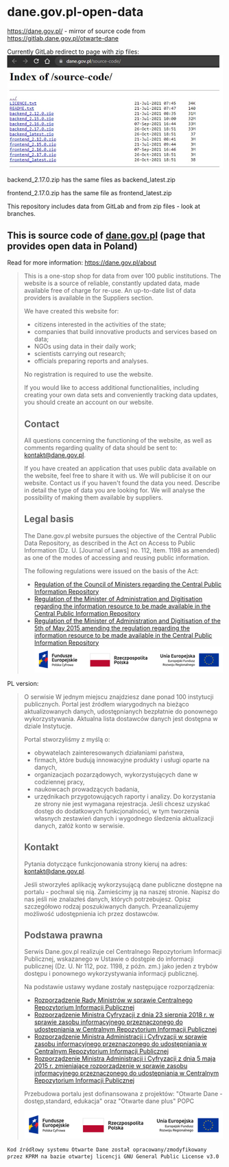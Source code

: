 # dane.gov.pl-open-data
https://dane.gov.pl/ -  mirror of source code from https://gitlab.dane.gov.pl/otwarte-dane

Currently GitLab redirect to page with zip files:
!["Otwarte Dane - dostęp,standard, edukacja" oraz "Otwarte dane plus" POPC](source-code-zip-files.JPG)

backend_2.17.0.zip has the same files as backend_latest.zip

frontend_2.17.0.zip has the same file as frontend_latest.zip

This repository includes data from GitLab and from zip files - look at branches.

## This is source code of [dane.gov.pl](https://dane.gov.pl/) (page that provides open data in Poland)
Read for more information: https://dane.gov.pl/about
>
> This is a one-stop shop for data from over 100 public institutions. The website is a source of reliable, constantly updated data, made available free of charge for re-use. An up-to-date list of data providers is available in the Suppliers section.
>
> We have created this website for:
>
> * citizens interested in the activities of the state;
> * companies that build innovative products and services based on data;
> * NGOs using data in their daily work;
> * scientists carrying out research;
> * officials preparing reports and analyses.
>
> No registration is required to use the website.
>
> If you would like to access additional functionalities, including creating your own data sets and conveniently tracking data updates, you should create an account on our website.
> 
> ## Contact
> All questions concerning the functioning of the website, as well as comments regarding quality of data should be sent to: kontakt@dane.gov.pl.
>
> If you have created an application that uses public data available on the website, feel free to share it with us. We will publicise it on our website. Contact us if you haven't found the data you need. Describe in detail the type of data you are looking for. We will analyse the possibility of making them available by suppliers.
> 
> ## Legal basis
> 
> The Dane.gov.pl website pursues the objective of the Central Public Data Repository, as described in the Act on Access to Public Information (Dz. U. [Journal of Laws] no. 112, item. 1198 as amended) as one of the modes of accessing and reusing public information.
> 
> The following regulations were issued on the basis of the Act:
> * [Regulation of the Council of Ministers regarding the Central Public Information Repository](http://www.dziennikustaw.gov.pl/DU/2014/361/1)
> * [Regulation of the Minister of Administration and Digitisation regarding the information resource to be made available in the Central Public Information Repository](http://www.dziennikustaw.gov.pl/DU/2014/491/1)
> * [Regulation of the Minister of Administration and Digitisation of the 5th of May 2015 amending the regulation regarding the information resource to be made available in the Central Public Information Repository](http://dziennikustaw.gov.pl/DU/2015/803/1)
> !["Reconstruction of the portal is co-financed from projects: "Open Data - access, standard, education" and "Open Data Plus" POPC (Operational Programme Digital Poland)](fe_popc_poziom_pl-1_rgb_W2tiJsJ.png)

PL version:

> O serwisie
W jednym miejscu znajdziesz dane ponad 100 instytucji publicznych. Portal jest źródłem wiarygodnych na bieżąco aktualizowanych danych, udostępnianych bezpłatnie do ponownego wykorzystywania. Aktualna lista dostawców danych jest dostępna w dziale Instytucje.
>
> Portal stworzyliśmy z myślą o:
>
> * obywatelach zainteresowanych działaniami państwa,
> * firmach, które budują innowacyjne produkty i usługi oparte na danych,
> * organizacjach pozarządowych, wykorzystujących dane w codziennej pracy,
> * naukowcach prowadzących badania,
> * urzędnikach przygotowujących raporty i analizy.
> Do korzystania ze strony nie jest wymagana rejestracja. Jeśli chcesz uzyskać dostęp do dodatkowych funkcjonalności, w tym tworzenia własnych zestawień danych i wygodnego śledzenia aktualizacji danych, załóż konto w serwisie.
> 
> ## Kontakt
> 
> Pytania dotyczące funkcjonowania strony kieruj na adres: kontakt@dane.gov.pl.
> 
> Jeśli stworzyłeś aplikację wykorzysującą dane publiczne dostępne na portalu - pochwal się nią. Zamieścimy ją na naszej stronie. Napisz do nas jeśli nie znalazłeś danych, których potrzebujesz. Opisz szczegółowo rodzaj poszukiwanych danych. Przeanalizujemy możliwość udostępnienia ich przez dostawców.
>
> ## Podstawa prawna
> Serwis Dane.gov.pl realizuje cel Centralnego Repozytorium Informacji Publicznej, wskazanego w Ustawie o dostępie do informacji publicznej (Dz. U. Nr 112, poz. 1198, z późn. zm.) jako jeden z trybów dostępu i ponownego wykorzystywania informacji publicznej.
> 
> Na podstawie ustawy wydane zostały następujące rozporządzenia:
> 
> * [Rozporządzenie Rady Ministrów w sprawie Centralnego Repozytorium Informacji Publicznej](http://www.dziennikustaw.gov.pl/DU/2014/361)
> * [Rozporządzenie Ministra Cyfryzacji z dnia 23 sierpnia 2018 r. w sprawie zasobu informacyjnego przeznaczonego do udostępniania w Centralnym Repozytorium Informacji Publicznej](http://dziennikustaw.gov.pl/DU/2018/1790)
> * [Rozporządzenie Ministra Administracji i Cyfryzacji w sprawie zasobu informacyjnego przeznaczonego do udostępniania w Centralnym Repozytorium Informacji Publicznej](http://www.dziennikustaw.gov.pl/DU/2014/491)
> * [Rozporządzenie Ministra Administracji i Cyfryzacji z dnia 5 maja 2015 r. zmieniające rozporządzenie w sprawie zasobu informacyjnego przeznaczonego do udostępniania w Centralnym Repozytorium Informacji Publicznej](http://www.dziennikustaw.gov.pl/DU/2015/803) 
> 
> Przebudowa portalu jest dofinansowana z projektów: "Otwarte Dane - dostęp,standard, edukacja" oraz "Otwarte dane plus" POPC
> 
> !["Otwarte Dane - dostęp,standard, edukacja" oraz "Otwarte dane plus" POPC](fe_popc_poziom_pl-1_rgb_W2tiJsJ.png)

```
Kod źródłowy systemu Otwarte Dane został opracowany/zmodyfikowany przez KPRM na bazie otwartej licencji GNU General Public License v3.0
```

